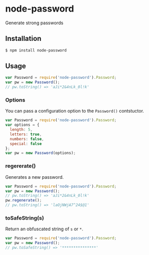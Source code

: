 # node-password

Generate strong passwords

## Installation

```bash
$ npm install node-password
```

## Usage

```js
var Password = require('node-password').Password;
var pw = new Password();
// pw.toString() => 'aJi*2&4nLk_0l!k'
```

### Options

You can pass a configuration option to the ```Password()``` contstuctor.

```js
var Password = require('node-password').Password;
var options = {
  length: 5,
  letters: true,
  numbers: false,
  special: false
};
var pw = new Password(options);
```

### regererate()

Generates a new password.

```js
var Password = require('node-password').Password;
var pw = new Password();
// pw.toString() => 'aJi*2&4nLk_0l!k'
pw.regenerate();
// pw.toString() => 'laOjNWjA7^24$@1'
```

### toSafeString(s)

Return an obfuscated string of ```s``` or ```*```.

```js
var Password = require('node-password').Password;
var pw = new Password();
// pw.toSafeString() => '***************'
```
